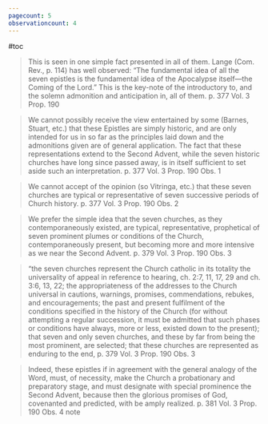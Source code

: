 ```yaml
---
pagecount: 5
observationcount: 4
---
```

#toc

>This is seen in one simple fact presented in all of them. Lange (Com. Rev., p. 114) has well observed: “The fundamental idea of all the seven epistles is the fundamental idea of the Apocalypse itself—the Coming of the Lord.” This is the key-note of the introductory to, and the solemn admonition and anticipation in, all of them.
>p. 377 Vol. 3 Prop. 190

>We cannot possibly receive the view entertained by some (Barnes, Stuart, etc.) that these Epistles are simply historic, and are only intended for us in so far as the principles laid down and the admonitions given are of general application. The fact that these representations extend to the Second Advent, while the seven historic churches have long since passed away, is in itself sufficient to set aside such an interpretation.
>p. 377 Vol. 3 Prop. 190 Obs. 1

>We cannot accept of the opinion (so Vitringa, etc.) that these seven churches are typical or representative of seven successive periods of Church history.
>p. 377 Vol. 3 Prop. 190 Obs. 2


>We prefer the simple idea that the seven churches, as they contemporaneously existed, are typical, representative, prophetical of seven prominent plumes or conditions of the Church, contemporaneously present, but becoming more and more intensive as we near the Second Advent.
>p. 379 Vol. 3 Prop. 190 Obs. 3

>“the seven churches represent the Church catholic in its totality the universality of appeal in reference to hearing, ch. 2:7, 11, 17, 29 and ch. 3:6, 13, 22; the appropriateness of the addresses to the Church universal in cautions, warnings, promises, commendations, rebukes, and encouragements; the past and present fulfilment of the conditions specified in the history of the Church (for without attempting a regular succession, it must be admitted that such phases or conditions have always, more or less, existed down to the present); that seven and only seven churches, and these by far from being the most prominent, are selected; that these churches are represented as enduring to the end,
>p. 379 Vol. 3 Prop. 190 Obs. 3


>Indeed, these epistles if in agreement with the general analogy of the Word, must, of necessity, make the Church a probationary and preparatory stage, and must designate with special prominence the Second Advent, because then the glorious promises of God, covenanted and predicted, with be amply realized.
>p. 381 Vol. 3 Prop. 190 Obs. 4 note

